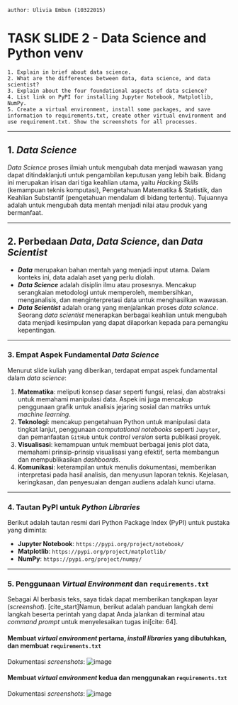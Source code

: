 `author: Ulivia Embun (10322015)`
# TASK SLIDE 2 - Data Science and Python venv
```
1. Explain in brief about data science.
2. What are the differences between data, data science, and data scientist?
3. Explain about the four foundational aspects of data science?
4. List link on PyPI for installing Jupyter Notebook, Matplotlib, NumPy.
5. Create a virtual environment, install some packages, and save information to requirements.txt, create other virtual environment and use requirement.txt. Show the screenshots for all processes.
```

---

## **1. *Data Science***

_Data Science_ proses ilmiah untuk mengubah data menjadi wawasan yang dapat ditindaklanjuti untuk pengambilan keputusan yang lebih baik. Bidang ini merupakan irisan dari tiga keahlian utama, yaitu _Hacking Skills_ (kemampuan teknis komputasi), Pengetahuan Matematika & Statistik, dan Keahlian Substantif (pengetahuan mendalam di bidang tertentu). Tujuannya adalah untuk mengubah data mentah menjadi nilai atau produk yang bermanfaat.

---

## **2. Perbedaan *Data*, *Data Science*, dan *Data Scientist***

* ***Data*** merupakan bahan mentah yang menjadi input utama. Dalam konteks ini, data adalah aset yang perlu diolah.
* ***Data Science*** adalah disiplin ilmu atau prosesnya. Mencakup serangkaian metodologi untuk memperoleh, membersihkan, menganalisis, dan menginterpretasi data untuk menghasilkan wawasan.
* ***Data Scientist*** adalah orang yang menjalankan proses *data science*. Seorang *data scientist* menerapkan berbagai keahlian untuk mengubah data menjadi kesimpulan yang dapat dilaporkan kepada para pemangku kepentingan.

---

### **3. Empat Aspek Fundamental *Data Science***

Menurut slide kuliah yang diberikan, terdapat empat aspek fundamental dalam _data science_:

1. **Matematika**: meliputi konsep dasar seperti fungsi, relasi, dan abstraksi untuk memahami manipulasi data. Aspek ini juga mencakup penggunaan grafik untuk analisis jejaring sosial dan matriks untuk _machine learning_.
2.  **Teknologi**: mencakup pengetahuan Python untuk manipulasi data tingkat lanjut, penggunaan *computational notebooks* seperti `Jupyter`, dan pemanfaatan `GitHub` untuk _control version_ serta publikasi proyek.
3.  **Visualisasi**: kemampuan untuk membuat berbagai jenis plot data, memahami prinsip-prinsip visualisasi yang efektif, serta membangun dan mempublikasikan _dashboards_.
4.  **Komunikasi**: keterampilan untuk menulis dokumentasi, memberikan interpretasi pada hasil analisis, dan menyusun laporan teknis. Kejelasan, keringkasan, dan penyesuaian dengan audiens adalah kunci utama.

---

### **4. Tautan PyPI untuk *Python Libraries***

Berikut adalah tautan resmi dari Python Package Index (PyPI) untuk pustaka yang diminta:

* **Jupyter Notebook**: `https://pypi.org/project/notebook/`
* **Matplotlib**: `https://pypi.org/project/matplotlib/`
* **NumPy**: `https://pypi.org/project/numpy/`

---

### **5. Penggunaan *Virtual Environment* dan `requirements.txt`**

Sebagai AI berbasis teks, saya tidak dapat memberikan tangkapan layar (*screenshot*). [cite_start]Namun, berikut adalah panduan langkah demi langkah beserta perintah yang dapat Anda jalankan di terminal atau *command prompt* untuk menyelesaikan tugas ini[cite: 64].

#### **Membuat *virtual environment* pertama, *install libraries* yang dibutuhkan, dan membuat `requirements.txt`**
Dokumentasi _screenshots_:
![image](https://github.com/user-attachments/assets/e22c8f39-edb3-4d0d-9706-9571e4d0cc25)

#### **Membuat *virtual environment* kedua dan menggunakan `requirements.txt`**
Dokumentasi _screenshots_:
![image](https://github.com/user-attachments/assets/a989e226-91e5-4860-a861-06ffe4e528e8)

